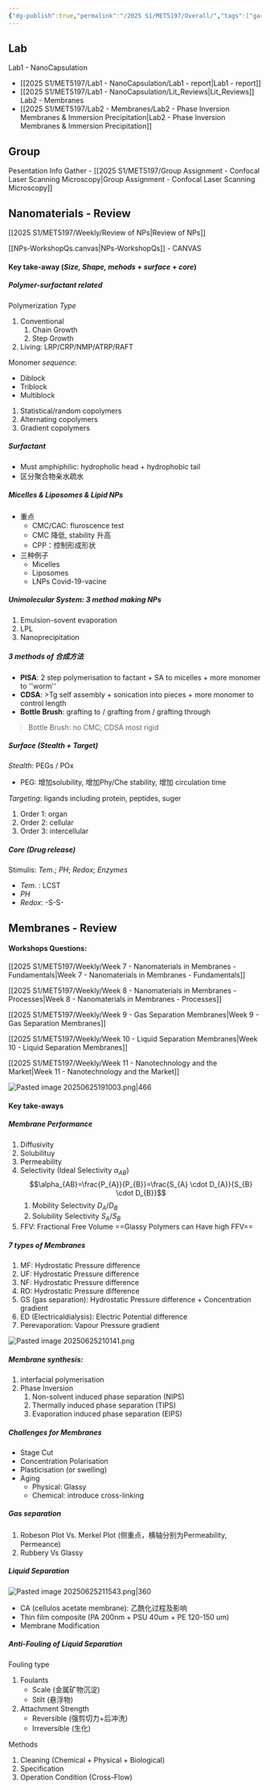 ```yaml
---
{"dg-publish":true,"permalink":"/2025 S1/MET5197/Overall/","tags":["gardenEntry"]}
---
```


## Lab
Lab1 - NanoCapsulation
- [[2025 S1/MET5197/Lab1 - NanoCapsulation/Lab1 - report\|Lab1 - report]]
- [[2025 S1/MET5197/Lab1 - NanoCapsulation/Lit_Reviews\|Lit_Reviews]]
Lab2 - Membranes
-  [[2025 S1/MET5197/Lab2 - Membranes/Lab2 - Phase Inversion Membranes & Immersion Precipitation\|Lab2 - Phase Inversion Membranes & Immersion Precipitation]]
## Group
Pesentation Info Gather -  [[2025 S1/MET5197/Group Assignment - Confocal Laser Scanning Microscopy\|Group Assignment - Confocal Laser Scanning Microscopy]] 
## Nanomaterials - Review
[[2025 S1/MET5197/Weekly/Review of NPs\|Review of NPs]]

[[NPs-WorkshopQs.canvas|NPs-WorkshopQs]] - CANVAS
#### Key take-away (*Size, Shape, mehods* + *surface* + *core*)
##### Polymer-surfactant related
Polymerization *Type*
1. Conventional
	1. Chain Growth
	2. Step Growth
2. Living: LRP/CRP/NMP/ATRP/RAFT

Monomer *sequence*:
- Diblock
- Triblock
- Multiblock
1. Statistical/random copolymers
2. Alternating copolymers
3. Gradient copolymers
##### Surfactant
- Must amphiphilic: hydropholic head + hydrophobic tail
- 区分聚合物亲水疏水
##### Micelles & Liposomes & Lipid NPs
- 重点
	- CMC/CAC: fluroscence test
	- CMC 降低, stability 升高
	- CPP：控制形成形状
- 三种例子
	- Micelles
	- Liposomes
	- LNPs Covid-19-vacine
##### Unimolecular System: **3 method making NPs**
1. Emulsion-sovent evaporation
2. LPL
3. Nanoprecipitation
##### 3 methods of 合成方法
- **PISA**: 2 step polymerisation to factant + SA to micelles + more monomer to ''worm''
- **CDSA**: >Tg  self assembly + sonication into pieces + more monomer to control length
- **Bottle Brush**: grafting to / grafting from / grafting through
>  Bottle Brush: no CMC; CDSA most rigid
##### Surface (*Stealth* + *Target*)
*Stealth*: PEGs / POx
- PEG: 增加solubility, 增加Phy/Che stability, 增加 circulation time

*Targeting*: ligands including protein, peptides, suger
1. Order 1: organ
2. Order 2: cellular
3. Order 3: intercellular
##### Core (**Drug release**)
Stimulis: *Tem*.; *PH*; *Redox*; *Enzymes*
- *Tem*. : LCST
- *PH*
- *Redox*: -S-S-
## Membranes - Review
#### Workshops Questions:
[[2025 S1/MET5197/Weekly/Week 7 - Nanomaterials in Membranes - Fundamentals\|Week 7 - Nanomaterials in Membranes - Fundamentals]]

[[2025 S1/MET5197/Weekly/Week 8 - Nanomaterials in Membranes - Processes\|Week 8 - Nanomaterials in Membranes - Processes]]

[[2025 S1/MET5197/Weekly/Week 9 - Gas Separation Membranes\|Week 9 - Gas Separation Membranes]]

[[2025 S1/MET5197/Weekly/Week 10 - Liquid Separation Membranes\|Week 10 - Liquid Separation Membranes]]

[[2025 S1/MET5197/Weekly/Week 11 - Nanotechnology and the Market\|Week 11 - Nanotechnology and the Market]]

![Pasted image 20250625191003.png|466](/img/user/Attachments/ScreenShot/Pasted%20image%2020250625191003.png)
#### Key take-aways
##### Membrane Performance
1. Diffusivity
2. Solubilituy
3. Permeability
4. Selectivity (Ideal Selectivity $\alpha_{AB}$)
$$\alpha_{AB}=\frac{P_{A}}{P_{B}}=\frac{S_{A} \cdot D_{A}}{S_{B} \cdot D_{B}}$$
	1. Mobility Selectivity $D_{A}/D_{B}$
	2. Solubility Selectivity ${S_{A}}/{S_{B}}$
5. FFV: Fractional Free Volume ==Glassy Polymers can Have high FFV==
##### 7 types of Membranes
1. MF: Hydrostatic Pressure difference
2. UF: Hydrostatic Pressure difference
3. NF: Hydrostatic Pressure difference
4. RO: Hydrostatic Pressure difference
5. GS (gas separation): Hydrostatic Pressure difference + Concentration gradient
6. ED (Electricaldialysis): Electric Potential difference
7. Perevaporation: Vapour Pressure gradient

![Pasted image 20250625210141.png](/img/user/Attachments/ScreenShot/Pasted%20image%2020250625210141.png)
##### Membrane synthesis: 
1. interfacial polymerisation
2. Phase Inversion
	1. Non-solvent induced phase separation (NIPS) 
	2. Thermally induced phase separation (TIPS) 
	3. Evaporation induced phase separation (EIPS) 
##### Challenges for Membranes
- Stage Cut
- Concentration Polarisation
- Plasticisation (or swelling)
- Aging
	- Physical: Glassy
	- Chemical: introduce cross-linking
##### Gas separation
1. Robeson Plot Vs. Merkel Plot (侧重点，横轴分别为Permeability, Permeance)
2. Rubbery Vs Glassy
##### Liquid Separation
![Pasted image 20250625211543.png|360](/img/user/Attachments/ScreenShot/Pasted%20image%2020250625211543.png)

- CA (cellulos acetate membrane): 乙酰化过程及影响
- Thin film composite (PA 200nm + PSU 40um + PE 120-150 um)
- Membrane Modification
##### Anti-Fouling of Liquid Separation
Fouling type
1. Foulants
	- Scale (金属矿物沉淀)
	- Stilt (悬浮物)
2. Attachment Strength
	- Reversible (强剪切力+后冲洗)
	- Irreversible (生化)

Methods
1. Cleaning (Chemical + Physical + Biological)
2. Specification
3. Operation Condition (Cross-Flow)



